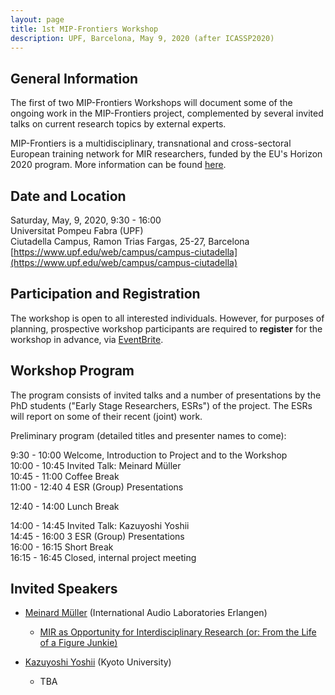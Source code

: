 ```yaml
---
layout: page
title: 1st MIP-Frontiers Workshop
description: UPF, Barcelona, May 9, 2020 (after ICASSP2020)
---
```


## General Information

The first of two MIP-Frontiers Workshops will document some of the ongoing work in the MIP-Frontiers project, complemented by several invited talks on current research topics by external experts.

MIP-Frontiers is a multidisciplinary, transnational and cross-sectoral European training network for MIR researchers, funded by the EU's Horizon 2020 program. More information can be found [here](/about).

## Date and Location

Saturday, May, 9, 2020, 9:30 - 16:00  
Universitat Pompeu Fabra (UPF)  
Ciutadella Campus, Ramon Trias Fargas, 25-27, Barcelona  
[https://www.upf.edu/web/campus/campus-ciutadella](https://www.upf.edu/web/campus/campus-ciutadella)

## Participation and Registration

The workshop is open to all interested individuals.
However, for purposes of planning, prospective workshop participants are required to **register** for the workshop in advance, via [EventBrite](https://www.eventbrite.co.uk/e/1st-mip-frontiers-workshop-tickets-98390060319).


## Workshop Program

The program consists of invited talks and a number of presentations by the PhD students ("Early Stage Researchers, ESRs") of the project. The ESRs will report on some of their recent (joint) work.

Preliminary program (detailed titles and presenter names to come):

9:30 - 10:00 Welcome, Introduction to Project and to the Workshop  
10:00 - 10:45 Invited Talk: Meinard Müller  
10:45 - 11:00 Coffee Break  
11:00 - 12:40 4 ESR (Group) Presentations  

12:40 - 14:00 Lunch Break

14:00 - 14:45 Invited Talk: Kazuyoshi Yoshii  
14:45 - 16:00 3 ESR (Group) Presentations  
16:00 - 16:15 Short Break  
16:15 - 16:45 Closed, internal project meeting


## Invited Speakers

- [Meinard Müller](https://www.audiolabs-erlangen.de/fau/professor/mueller) (International Audio Laboratories Erlangen)
   - [MIR as Opportunity for Interdisciplinary Research (or: From the Life of a Figure Junkie)](/resources/mip-frontiers-workshop/mmueller)

- [Kazuyoshi Yoshii](http://sap.ist.i.kyoto-u.ac.jp/members/yoshii/) (Kyoto University)
   - TBA
   
